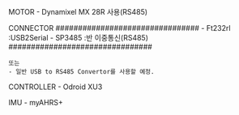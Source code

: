 
MOTOR
	- Dynamixel MX 28R 사용(RS485)
	
CONNECTOR
	################################
	- Ft232rl :USB2Serial
	- SP3485  :반 이중통신(RS485)
	################################
	
	또는
	- 일반 USB to RS485 Convertor를 사용할 예정.

CONTROLLER
	- Odroid XU3

IMU
	- myAHRS+
